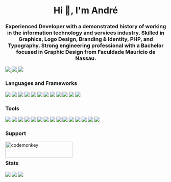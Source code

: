<h1 align="center">Hi 👋, I'm André</h1>
<h3 align="center">Experienced Developer with a demonstrated history of working in the information technology and services industry. Skilled in Graphics, Logo Design, Branding & Identity, PHP, and Typography. Strong engineering professional with a Bachelor focused in Graphic Design from Faculdade Maurício de Nassau.</h3>
<p align="left">
    <a href="https://linkedin.com/in/aazev" target="_blank">
        <img src="https://img.shields.io/badge/linkedin-blue?style=flat-round&logo=linkedin&logoColor=white" />
    </a>
    <a href="https://www.behance.net/andreazev" target="_blank">
        <img src="https://img.shields.io/badge/behance-blue?style=flat-round&logo=behance&logoColor=white" />
    </a>
    <a href="https://twitter.com/andreazev" target="_blank">
        <img src="https://img.shields.io/badge/twitter-blue?style=flat-round&logo=twitter&logoColor=white" />
    </a>
</p>

<h3 align="left">Languages and Frameworks</h3>
<p align="left">
    <img src="https://img.shields.io/badge/rust-black?style=for-the-badge&logo=rust" />
    <img src="https://img.shields.io/badge/php-black?style=for-the-badge&logo=php" />
    <img src="https://img.shields.io/badge/laravel-white?style=for-the-badge&logo=laravel" />
    <img src="https://img.shields.io/badge/typescript-black?style=for-the-badge&logo=typescript" />
    <img src="https://img.shields.io/badge/react-white?style=for-the-badge&logo=react" />
    <img src="https://img.shields.io/badge/bash-black?style=for-the-badge&logo=bash" />
    <img src="https://img.shields.io/badge/python-black?style=for-the-badge&logo=python" />
    <img src="https://img.shields.io/badge/css-black?style=for-the-badge&logo=css3" />
    <img src="https://img.shields.io/badge/html-black?style=for-the-badge&logo=html5" />
    <img src="https://img.shields.io/badge/sass-black?style=for-the-badge&logo=sass" />
    <img src="https://img.shields.io/badge/tailwind-white?style=for-the-badge&logo=tailwindcss" />
    <img src="https://img.shields.io/badge/jestjs-black?style=for-the-badge&logo=jest" />
</p>

<h3 align="left">Tools</h3>
<p align="left">
    <img src="https://img.shields.io/badge/azure-gray?style=for-the-badge&logo=azure-devops&logoColor=white" />
    <img src="https://img.shields.io/badge/docker-gray?style=for-the-badge&logo=docker&logoColor=white" />
    <img src="https://img.shields.io/badge/git-gray?style=for-the-badge&logo=git&logoColor=white" />
    <img src="https://img.shields.io/badge/graphql-gray?style=for-the-badge&logo=graphql&logoColor=white" />
    <img src="https://img.shields.io/badge/nginx-gray?style=for-the-badge&logo=nginx&logoColor=white" />
    <img src="https://img.shields.io/badge/rabbitmq-gray?style=for-the-badge&logo=rabbitmq&logoColor=white" />
    <img src="https://img.shields.io/badge/mariadb-gray?style=for-the-badge&logo=mariadb&logoColor=white" />
    <img src="https://img.shields.io/badge/mysql-gray?style=for-the-badge&logo=mysql&logoColor=white" />
    <img src="https://img.shields.io/badge/postgresql-gray?style=for-the-badge&logo=postgresql&logoColor=white" />
    <img src="https://img.shields.io/badge/mongodb-gray?style=for-the-badge&logo=mongodb&logoColor=white" />
    <img src="https://img.shields.io/badge/illustrator-gray?style=for-the-badge&logo=adobe-illustrator&logoColor=white" />
    <img src="https://img.shields.io/badge/photoshop-gray?style=for-the-badge&logo=adobe-photoshop&logoColor=white" />
    <img src="https://img.shields.io/badge/xd-gray?style=for-the-badge&logo=adobe-xd&logoColor=white" />
    <img src="https://img.shields.io/badge/webpack-gray?style=for-the-badge&logo=webpack&logoColor=white" />
    <img src="https://img.shields.io/badge/svelte-gray?style=for-the-badge&logo=svelte&logoColor=white" />
</p>

<h3 align="left">Support</h3>
<p><a href="https://www.buymeacoffee.com/codemonkey"> <img align="left" src="https://cdn.buymeacoffee.com/buttons/v2/default-yellow.png" height="50" width="210" alt="codemonkey" /></a></p><br><br>

<h3 align="left" style="column-count:2; column-gap: 5rem;">Stats</h3>
<p align="left">
    <img src="http://github-profile-summary-cards.vercel.app/api/cards/stats?username=aazev&theme=transparent" />
    <img src="http://github-profile-summary-cards.vercel.app/api/cards/repos-per-language?username=aazev&theme=transparent" />
    <img src="http://github-profile-summary-cards.vercel.app/api/cards/productive-time?username=aazev&theme=transparent&utcOffset=8" />
</p>
